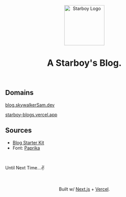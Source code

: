 <div align="center">
    <a href="https://skywalkerSam.dev">
        <img src="https://github.com/starboy-inc.png" alt="Starboy Logo" height=128>
    </a>
    <h1>A Starboy's Blog.</h1>
</div>

&nbsp;

## Domains

[blog.skywalkerSam.dev](https://blog.skywalkersam.dev)

[starboy-blogs.vercel.app](https://starboy-blogs.vercel.app/)

## Sources

- [Blog Starter Kit](https://vercel.com/templates/next.js/blog-starter-kit)
- Font: [Paprika](https://github.com/etunni/paprika)

&nbsp;

Until Next Time...✌️

&nbsp;

<div align="center">
<p>Built w/ <a href="https://nextjs.org">Next.js</a> + <a href="https://vercel.com">Vercel</a>.</p>
</div>
